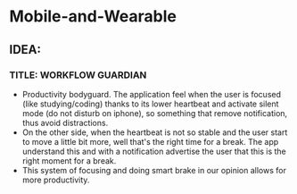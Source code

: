 # Mobile-and-Wearable

## IDEA:

### TITLE: WORKFLOW GUARDIAN 
- Productivity bodyguard. The application feel when the user is focused (like studying/coding) thanks to its lower heartbeat and activate silent mode (do not disturb on iphone), so something that remove notification, thus avoid distractions.
- On the other side, when the heartbeat is not so stable and the user start to move a little bit more, well that's the right time for a break. The app understand this and with a notification advertise the user that this is the right moment for a break.
- This system of focusing and doing smart brake in our opinion allows for more productivity.
